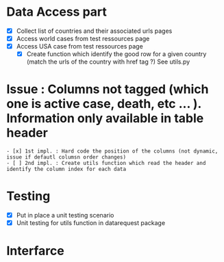 # Data Access part
- [x] Collect list of countries and their associated urls pages 
- [x] Access world cases from test ressources page
- [x] Access USA case from test ressources page
    - [x] Create function which identify the good row for a given country (match the urls of the country with href tag ?)
            See utils.py

# Issue : Columns not tagged (which one is active case, death, etc ... ). Information only available in table header
    - [x] 1st impl. : Hard code the position of the columns (not dynamic, issue if defautl columsn order changes)
    - [ ] 2nd impl. : Create utils function which read the header and identify the column index for each data
    
# Testing 
- [x] Put in place a unit testing scenario
- [x] Unit testing for utils function in datarequest package

# Interfarce 